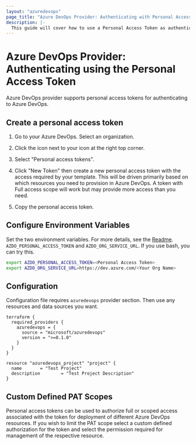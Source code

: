 ```yaml
---
layout: "azuredevops"
page_title: "Azure DevOps Provider: Authenticating with Personal Access Token"
description: |-
  This guide will cover how to use a Personal Access Token as authentication for the Azure Provider.
---
```


# Azure DevOps Provider: Authenticating using the Personal Access Token

Azure DevOps provider supports personal access tokens for authenticating to Azure DevOps.

## Create a personal access token

1. Go to your Azure DevOps. Select an organization.
2. Click the icon next to your icon at the right top corner.
3. Select "Personal access tokens".
4. Click "New Token" then create a new personal access token with the access required by your template. This will be driven primarily based on which resources you need to provision in Azure DevOps. A token with Full access scope will work but may provide more access than you need.

5. Copy the personal access token.

## Configure Environment Variables

Set the two environment variables. For more details, see the [Readme](https://github.com/microsoft/terraform-provider-azuredevops#terraform-provider-for-azure-devops-devops-resource-manager).
`AZDO_PERSONAL_ACCESS_TOKEN` and `AZDO_ORG_SERVICE_URL`. If you use bash, you can try this.

```sh
export AZDO_PERSONAL_ACCESS_TOKEN=<Personal Access Token>
export AZDO_ORG_SERVICE_URL=https://dev.azure.com/<Your Org Name>
```

## Configuration

Configuration file requires `azuredevops` provider section. Then use any resources and data sources you want.

```hcl
terraform {
  required_providers {
    azuredevops = {
      source = "microsoft/azuredevops"
      version = ">=0.1.0"
    }
  }
}

resource "azuredevops_project" "project" {
  name       = "Test Project"
  description        = "Test Project Description"
}
```

## Custom Defined PAT Scopes

Personal access tokens can be used to authorize full or scoped access associated with the token for deployment of different Azure DevOps resources. If you wish to limit the PAT scope select a custom defined authorization for the token and select the permission required for management of the respective resource.
